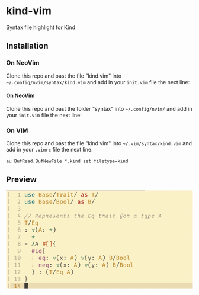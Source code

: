 # kind-vim
Syntax file highlight for Kind

## Installation

### On NeoVim
Clone this repo and past the file "kind.vim" into `~/.config/nvim/syntax/kind.vim` and add in your `init.vim` file the next line:

#### On NeoVim
Clone this repo and past the folder "syntax" into `~/.config/nvim/` and add in your `init.vim` file the next line:

### On VIM
Clone this repo and past the file "kind.vim" into `~/.vim/syntax/kind.vim` and add in your `.vimrc` file the next line:


```vim
au BufRead,BufNewFile *.kind set filetype=kind
```

## Preview
![code](./preview.png)
